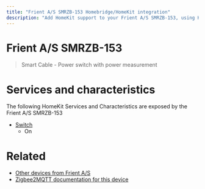 ```yaml
---
title: "Frient A/S SMRZB-153 Homebridge/HomeKit integration"
description: "Add HomeKit support to your Frient A/S SMRZB-153, using Homebridge, Zigbee2MQTT and homebridge-z2m."
---
```

<!---
This file has been GENERATED using src/docgen/docgen.ts
DO NOT EDIT THIS FILE MANUALLY!
-->
# Frient A/S SMRZB-153
> Smart Cable - Power switch with power measurement


# Services and characteristics
The following HomeKit Services and Characteristics are exposed by
the Frient A/S SMRZB-153

* [Switch](../../switch.md)
  * On


# Related
* [Other devices from Frient A/S](../index.md#frient_a_s)
* [Zigbee2MQTT documentation for this device](https://www.zigbee2mqtt.io/devices/SMRZB-153.html)